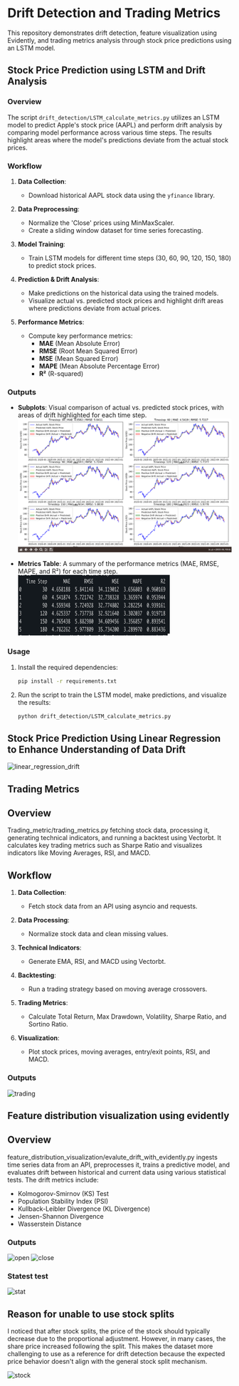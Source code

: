 # Drift Detection and Trading Metrics

This repository demonstrates drift detection, feature visualization using Evidently, and trading metrics analysis through stock price predictions using an LSTM model.

## Stock Price Prediction using LSTM and Drift Analysis

### Overview
The script `drift_detection/LSTM_calculate_metrics.py` utilizes an LSTM model to predict Apple's stock price (AAPL) and perform drift analysis by comparing model performance across various time steps. The results highlight areas where the model's predictions deviate from the actual stock prices.

### Workflow
1. **Data Collection**: 
   - Download historical AAPL stock data using the `yfinance` library.
   
2. **Data Preprocessing**: 
   - Normalize the 'Close' prices using MinMaxScaler.
   - Create a sliding window dataset for time series forecasting.

3. **Model Training**: 
   - Train LSTM models for different time steps (30, 60, 90, 120, 150, 180) to predict stock prices.
   
4. **Prediction & Drift Analysis**: 
   - Make predictions on the historical data using the trained models.
   - Visualize actual vs. predicted stock prices and highlight drift areas where predictions deviate from actual prices.

5. **Performance Metrics**: 
   - Compute key performance metrics:
     - **MAE** (Mean Absolute Error)
     - **RMSE** (Root Mean Squared Error)
     - **MSE** (Mean Squared Error)
     - **MAPE** (Mean Absolute Percentage Error)
     - **R²** (R-squared)

### Outputs
- **Subplots**: Visual comparison of actual vs. predicted stock prices, with areas of drift highlighted for each time step.
    ![drift](images/LSTM.png)

- **Metrics Table**: A summary of the performance metrics (MAE, RMSE, MAPE, and R²) for each time step.
    ![metrics](images/metrics.png)

### Usage
1. Install the required dependencies:
   ```bash
   pip install -r requirements.txt
2. Run the script to train the LSTM model, make predictions, and visualize the results:
    ````bash
    python drift_detection/LSTM_calculate_metrics.py


## Stock Price Prediction Using Linear Regression to Enhance Understanding of Data Drift
![linear_regression_drift](images/linear_regression.png)



## Trading Metrics

## Overview
Trading_metric/trading_metrics.py fetching stock data, processing it, generating technical indicators, and running a backtest using Vectorbt. It calculates key trading metrics such as Sharpe Ratio and visualizes indicators like Moving Averages, RSI, and MACD.

## Workflow

1. **Data Collection**: 
   - Fetch stock data from an API using asyncio and requests.

2. **Data Processing**: 
   - Normalize stock data and clean missing values.

3. **Technical Indicators**: 
   - Generate EMA, RSI, and MACD using Vectorbt.

4. **Backtesting**: 
   - Run a trading strategy based on moving average crossovers.

5. **Trading Metrics**: 
   - Calculate Total Return, Max Drawdown, Volatility, Sharpe Ratio, and Sortino Ratio.

6. **Visualization**: 
   - Plot stock prices, moving averages, entry/exit points, RSI, and MACD.

### Outputs
![trading](images/Trading.png)


## Feature distribution visualization using evidently
## Overview

feature_distribution_visualization/evalute_drift_with_evidently.py ingests time series data from an API, preprocesses it, trains a predictive model, and evaluates drift between historical and current data using various statistical tests. The drift metrics include:
- Kolmogorov-Smirnov (KS) Test
- Population Stability Index (PSI)
- Kullback-Leibler Divergence (KL Divergence)
- Jensen-Shannon Divergence
- Wasserstein Distance

### Outputs
![open](images/open.png)
![close](images/close.png)

### Statest test
![stat](images/stat.png)


## Reason for unable to use stock splits
I noticed that after stock splits, the price of the stock should typically decrease due to the proportional adjustment. However, in many cases, the share price increased following the split. This makes the dataset more challenging to use as a reference for drift detection because the expected price behavior doesn't align with the general stock split mechanism.

![stock](images/stock_split.png)